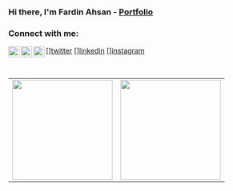 ### Hi there, I'm Fardin Ahsan - [Portfolio](http://fardinahsan.me)


### Connect with me:
[<img align="left" alt="jsxfardin | Twitter" width="22px" src="https://cdn.jsdelivr.net/npm/simple-icons@v3/icons/twitter.svg" />][twitter](http://fardinahsan.me)
[<img align="left" alt="jsxfardin | LinkedIn" width="22px" src="https://cdn.jsdelivr.net/npm/simple-icons@v3/icons/linkedin.svg" />][linkedin](http://fardinahsan.me)
[<img align="left" alt="jsxfardin | Instagram" width="22px" src="https://cdn.jsdelivr.net/npm/simple-icons@v3/icons/instagram.svg" />][instagram](http://fardinahsan.me)

<br />

<table cellpadding="0">
  <tr style="padding: 0">
    <!-- GitHub Stats Card -->  
    <td valign="top"><img height="200" src="https://github-readme-stats.vercel.app/api?username=jsxfardin&count_private=true&show_icons=true&theme=tokyonight&hide_border=true&custom_title=My%20GitHub%20Stats"/></td>
    <!-- GitHub Top Language Card -->
    <td valign="top"><img height="200" src="https://github-readme-stats.vercel.app/api/top-langs/?username=jsxfardin&langs_count=6&layout=compact&theme=tokyonight&hide_border=true&hide=HTML&custom_title=Top%20Languages"/></td>
  </tr>
</table>
